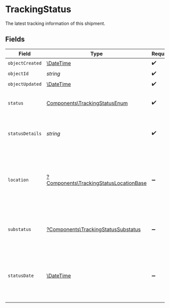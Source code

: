 # TrackingStatus

The latest tracking information of this shipment.


## Fields

| Field                                                                                           | Type                                                                                            | Required                                                                                        | Description                                                                                     | Example                                                                                         |
| ----------------------------------------------------------------------------------------------- | ----------------------------------------------------------------------------------------------- | ----------------------------------------------------------------------------------------------- | ----------------------------------------------------------------------------------------------- | ----------------------------------------------------------------------------------------------- |
| `objectCreated`                                                                                 | [\DateTime](https://www.php.net/manual/en/class.datetime.php)                                   | :heavy_check_mark:                                                                              | N/A                                                                                             |                                                                                                 |
| `objectId`                                                                                      | *string*                                                                                        | :heavy_check_mark:                                                                              | N/A                                                                                             |                                                                                                 |
| `objectUpdated`                                                                                 | [\DateTime](https://www.php.net/manual/en/class.datetime.php)                                   | :heavy_check_mark:                                                                              | N/A                                                                                             |                                                                                                 |
| `status`                                                                                        | [Components\TrackingStatusEnum](../../Models/Components/TrackingStatusEnum.md)                  | :heavy_check_mark:                                                                              | Indicates the high level status of the shipment.                                                | DELIVERED                                                                                       |
| `statusDetails`                                                                                 | *string*                                                                                        | :heavy_check_mark:                                                                              | The human-readable description of the status.                                                   | Your shipment has been delivered at the destination mailbox.                                    |
| `location`                                                                                      | [?Components\TrackingStatusLocationBase](../../Models/Components/TrackingStatusLocationBase.md) | :heavy_minus_sign:                                                                              | An object containing zip, city, state and country information of the tracking event.            |                                                                                                 |
| `substatus`                                                                                     | [?Components\TrackingStatusSubstatus](../../Models/Components/TrackingStatusSubstatus.md)       | :heavy_minus_sign:                                                                              | A finer-grained classification of the tracking event.                                           |                                                                                                 |
| `statusDate`                                                                                    | [\DateTime](https://www.php.net/manual/en/class.datetime.php)                                   | :heavy_minus_sign:                                                                              | Date and time when the carrier scanned this tracking event. This is displayed in UTC.           | 2016-07-23T00:00:00Z                                                                            |